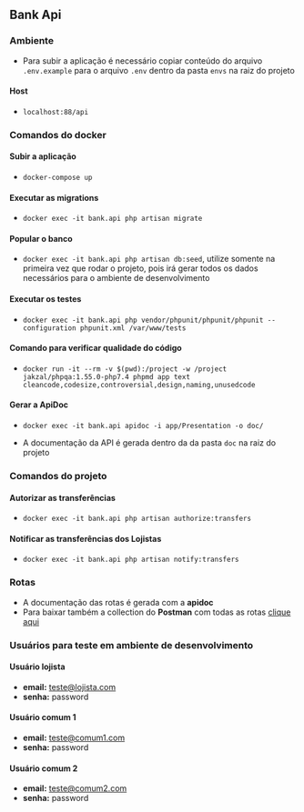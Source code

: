 ## Bank Api

### Ambiente

- Para subir a aplicação é necessário copiar conteúdo do arquivo `.env.example` para o arquivo `.env` dentro da pasta
`envs` na raiz do projeto
  
#### Host

- `localhost:88/api`

### Comandos do docker
#### Subir a aplicação
- `docker-compose up`
#### Executar as migrations
- `docker exec -it bank.api php artisan migrate`
#### Popular o banco  
- `docker exec -it bank.api php artisan db:seed`, utilize somente na primeira vez que rodar o projeto, pois irá gerar todos 
os dados necessários para o ambiente de desenvolvimento
#### Executar os testes 
- `docker exec -it bank.api php vendor/phpunit/phpunit/phpunit --configuration phpunit.xml /var/www/tests`

#### Comando para verificar qualidade do código

 - `docker run -it --rm -v $(pwd):/project -w /project jakzal/phpqa:1.55.0-php7.4 phpmd app text cleancode,codesize,controversial,design,naming,unusedcode`

#### Gerar a ApiDoc

- `docker exec -it bank.api apidoc -i app/Presentation -o doc/`

* A documentação da API é gerada dentro da da pasta `doc` na raiz do projeto

### Comandos do projeto

#### Autorizar as transferências

- `docker exec -it bank.api php artisan authorize:transfers`

#### Notificar as transferências dos Lojistas

- `docker exec -it bank.api php artisan notify:transfers`

### Rotas

* A documentação das rotas é gerada com a **apidoc**
* Para baixar também a collection do **Postman** com todas as rotas [clique aqui](https://www.getpostman.com/collections/961aa06f11fc06f78362)

### Usuários para teste em ambiente de desenvolvimento

#### Usuário lojista
* **email:** teste@lojista.com
* **senha:** password

#### Usuário comum 1
* **email:** teste@comum1.com
* **senha:** password

#### Usuário comum 2
* **email:** teste@comum2.com
* **senha:** password